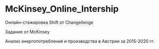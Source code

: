 # McKinsey_Online_Intership

Онлайн-стажировка Shift от Changellenge 

Задание от McKinsey

Анализ энергопотребления и производства в Австрии за 2015-2020 гг.
